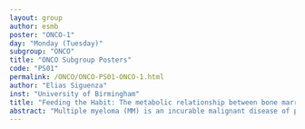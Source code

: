 ```yaml
---
layout: group
author: esmb
poster: "ONCO-1"
day: "Monday (Tuesday)"
subgroup: "ONCO"
title: "ONCO Subgroup Posters"
code: "PS01"
permalink: /ONCO/ONCO-PS01-ONCO-1.html
author: "Elias Siguenza"
inst: "University of Birmingham"
title: "Feeding the Habit: The metabolic relationship between bone marrow mesenchymal stems cells and multiple myeloma"
abstract: "Multiple myeloma (MM) is an incurable malignant disease of plasma cells with the poorest 5-year survival of any haematological malignancy. Bone marrow (BM) residency of malignant plasma cells is an absolute requirement for their survival and proliferation, suggesting that the microenvironment within this niche is a critical driver of disease. We previously showed that the metabolism of the BM is significantly altered in patients with MM, and that the BM mesenchymal stem cell (BMMSC), the major supportive cell type for malignant plasma cells, was significantly and irreversibly transformed. We hypothesise that these two cell types form a co-operative metabolic network within the BM that is critical for the survival and proliferation of malignant plasma cells. If true, then targeting this metabolic communication will directly impact on disease progression and response to therapy, improving patient outcomes. We created a testable model of the metabolic network formed by malignant plasma cells and BMMSCs. Our model will identify enzymes or transporters that represent hubs, the inhibition of which would result in a breakdown of the community and sensitisation to standard therapeutic approaches to treating this incurable cancer."
---
```

